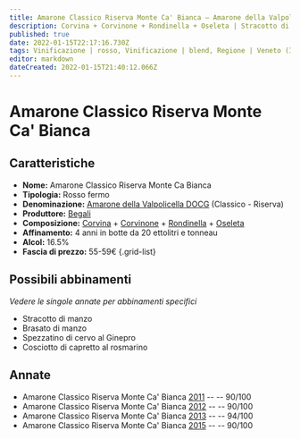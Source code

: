 ```yaml
---
title: Amarone Classico Riserva Monte Ca' Bianca – Amarone della Valpolicella Classico Riserva DOCG – Begali – Veneto (IT) – 55-59€ – 4★-5★
description: Corvina + Corvinone + Rondinella + Oseleta | Stracotto di manzo – Brasato di manzo – Spezzatino di cervo al Ginepro – Cosciotto di capretto al rosmarino
published: true
date: 2022-01-15T22:17:16.730Z
tags: Vinificazione | rosso, Vinificazione | blend, Regione | Veneto (IT), Vinificazione | fermo, Valutazioni | 5 stelle, Vitigni | Corvinone, Vitigni | Corvina, Vitigni | Oseleta, Prezzi | 55-59€, Vitigni | Rondinella, Alimento | manzo, Alimento | capretto,  Alimento | cervo, Cottura | stracotto, Cottura | brasato, Aromatizzazione | al ginepro, Aromatizzazione | al rosmarino 
editor: markdown
dateCreated: 2022-01-15T21:40:12.066Z
---
```


# Amarone Classico Riserva Monte Ca' Bianca

## Caratteristiche
- **Nome:** Amarone Classico Riserva Monte Ca Bianca
- **Tipologia:** Rosso fermo
- **Denominazione:** [Amarone della Valpolicella DOCG](/denominazioni/Italia/Veneto/DOCG/Amarone-della-Valpolicella) (Classico - Riserva)
- **Produttore:** [Begali](/produttori/Italia/Veneto/Begali) 
- **Composizione:** [Corvina](/vitigni/Italia/corvina) + [Corvinone](/vitigni/Italia/corvinone) + [Rondinella](/vitigni/Italia/rondinella) + [Oseleta](/vitigni/Italia/oseleta)
- **Affinamento:** 4 anni in botte da 20 ettolitri e tonneau 
- **Alcol:** 16.5%
- **Fascia di prezzo:** 55-59€
{.grid-list}


## Possibili abbinamenti
*Vedere le singole annate per abbinamenti specifici*

- Stracotto di manzo
- Brasato di manzo
- Spezzatino di cervo al Ginepro
- Cosciotto di capretto al rosmarino

## Annate
- Amarone Classico Riserva Monte Ca' Bianca [2011](vini/Italia/Veneto/Begali/Amarone-Classico-Riserva-Monte-Ca-Bianca/2011) -- <span class="star-4"></span> -- 90/100
- Amarone Classico Riserva Monte Ca' Bianca [2012](vini/Italia/Veneto/Begali/Amarone-Classico-Riserva-Monte-Ca-Bianca/2012) -- <span class="star-4"></span> -- 90/100
- Amarone Classico Riserva Monte Ca' Bianca [2013](vini/Italia/Veneto/Begali/Amarone-Classico-Riserva-Monte-Ca-Bianca/2013) -- <span class="star-5"></span> -- 94/100
- Amarone Classico Riserva Monte Ca' Bianca [2015](vini/Italia/Veneto/Begali/Amarone-Classico-Riserva-Monte-Ca-Bianca/2015) -- <span class="star-4"></span> -- 90/100
